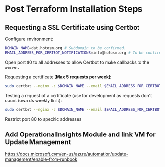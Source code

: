 # Post Terraform Installation Steps

## Requesting a SSL Certificate using Certbot

Configure environment:

``` BASH
DOMAIN_NAME=dat.hotosm.org # Subdomain to be confirmed.
EMAIL_ADDRESS_FOR_CERTBOT_NOTIFICATIONS=info@hotosm.org # To be confirmed.
```

Open port 80 to all addresses to allow Certbot to make callbacks to the server.

Requesting a certificate **(Max 5 requests per week)**:

``` BASH
sudo certbot --nginx -d $DOMAIN_NAME --email $EMAIL_ADDRESS_FOR_CERTBOT_NOTIFICATIONS --agree-tos --non-interactive --redirect
```

Testing a request of a certificate (use for development as requests don't count towards weekly limit): 

``` BASH
sudo certbot --nginx -d $DOMAIN_NAME --email $EMAIL_ADDRESS_FOR_CERTBOT_NOTIFICATIONS --agree-tos --non-interactive --redirect --test-cert
```

Restrict port 80 to specific addresses.

## Add OperationalInsights Module and link VM for Update Management

https://docs.microsoft.com/en-us/azure/automation/update-management/enable-from-runbook
